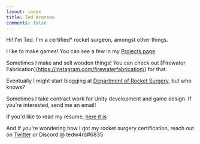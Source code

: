```yaml
---
layout: index
title: Ted Aronson
comments: false
---
```


Hi! I'm Ted. I'm a certified* rocket surgeon, amongst other things.


I like to make games! You can see a few in my [Projects page](/projects).


Sometimes I make and sell wooden things! You can check out [Firewater Fabrication](https://instagram.com/firewaterfabrication\) for that.


Eventually I might start blogging at [Department of Rocket Surgery](https://www.departmentofrocketsurgery.com), but who knows?


Sometimes I take contract work for Unity development and game design. If you're interested, send me an email!


If you'd like to read my resume, [here it is](/assets/resume.pdf)


And if you're wondering how I got my rocket surgery certification, reach out on [Twitter](http://twitter.com/tedw4rd) or Discord @ tedw4rd#6835
